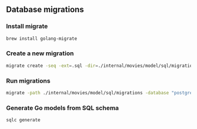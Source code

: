 ## Database migrations

### Install migrate

```sh
brew install golang-migrate
```

### Create a new migration

```sh
migrate create -seq -ext=.sql -dir=./internal/movies/model/sql/migrations create_movies_table
```

### Run migrations

```sh
migrate -path ./internal/movies/model/sql/migrations -database "postgres://greenlight:password@localhost:5432/greenlight?sslmode=disable" up
```

### Generate Go models from SQL schema

```sh
sqlc generate
```
